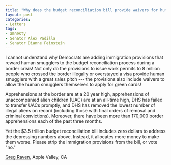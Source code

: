 ```yaml
---
title: "Why does the budget reconciliation bill provide waivers for human smugglers?"
layout: post
categories:
- Letters
tags:
- amnesty
- Senator Alex Padilla
- Senator Dianne Feinstein
---
```


I cannot understand why Democrats are adding immigration provisions that reward human smugglers to the budget reconciliation process during a border crisis! Not only do the provisions to issue work permits to 8 million people who crossed the border illegally or overstayed a visa provide human smugglers with a great sales pitch --- the provisions also include waivers to allow the human smugglers themselves to apply for green cards!

Apprehensions at the border are at a 20 year high, apprehensions of unaccompanied alien children (UAC) are at an all-time high, DHS has failed to transfer UACs promptly, and DHS has removed the lowest number of illegal aliens on record (including those with final orders of removal and criminal convictions). Moreover, there have been more than 170,000 border apprehensions each of the past three months.

Yet the $3.5 trillion budget reconciliation bill includes zero dollars to address the depressing numbers above. Instead, it allocates more money to make them worse. Please strip the immigration provisions from the bill, or vote "no."

[Greg Raven](https://www.gregraven.org/), Apple Valley, CA